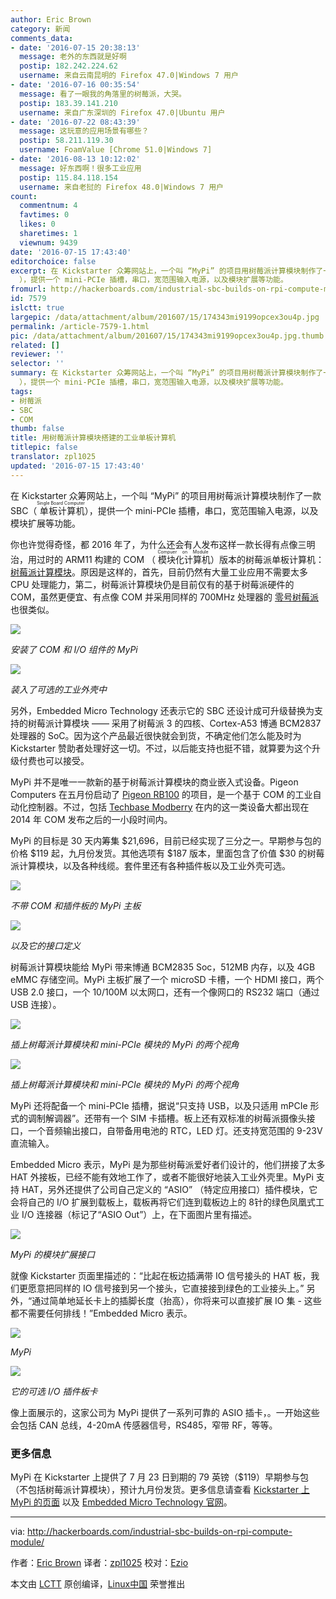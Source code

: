 ```yaml
---
author: Eric Brown
category: 新闻
comments_data:
- date: '2016-07-15 20:38:13'
  message: 老外的东西就是好啊
  postip: 182.242.224.62
  username: 来自云南昆明的 Firefox 47.0|Windows 7 用户
- date: '2016-07-16 00:35:54'
  message: 看了一眼我的角落里的树莓派，大哭。
  postip: 183.39.141.210
  username: 来自广东深圳的 Firefox 47.0|Ubuntu 用户
- date: '2016-07-22 08:43:39'
  message: 这玩意的应用场景有哪些？
  postip: 58.211.119.30
  username: FoamValue [Chrome 51.0|Windows 7]
- date: '2016-08-13 10:12:02'
  message: 好东西啊！很多工业应用
  postip: 115.84.118.154
  username: 来自老挝的 Firefox 48.0|Windows 7 用户
count:
  commentnum: 4
  favtimes: 0
  likes: 0
  sharetimes: 1
  viewnum: 9439
date: '2016-07-15 17:43:40'
editorchoice: false
excerpt: 在 Kickstarter 众筹网站上，一个叫 “MyPi” 的项目用树莓派计算模块制作了一款 SBC（单板计算机， Single Board Computer
  ），提供一个 mini-PCIe 插槽，串口，宽范围输入电源，以及模块扩展等功能。
fromurl: http://hackerboards.com/industrial-sbc-builds-on-rpi-compute-module/
id: 7579
islctt: true
largepic: /data/attachment/album/201607/15/174343mi9199opcex3ou4p.jpg
permalink: /article-7579-1.html
pic: /data/attachment/album/201607/15/174343mi9199opcex3ou4p.jpg.thumb.jpg
related: []
reviewer: ''
selector: ''
summary: 在 Kickstarter 众筹网站上，一个叫 “MyPi” 的项目用树莓派计算模块制作了一款 SBC（单板计算机， Single Board Computer
  ），提供一个 mini-PCIe 插槽，串口，宽范围输入电源，以及模块扩展等功能。
tags:
- 树莓派
- SBC
- COM
thumb: false
title: 用树莓派计算模块搭建的工业单板计算机
titlepic: false
translator: zpl1025
updated: '2016-07-15 17:43:40'
---
```


在 Kickstarter 众筹网站上，一个叫 “MyPi” 的项目用树莓派计算模块制作了一款 SBC（<ruby> 单板计算机 <rp>  （ </rp> <rt>  Single Board Computer </rt> <rp>  ） </rp></ruby>），提供一个 mini-PCIe 插槽，串口，宽范围输入电源，以及模块扩展等功能。


你也许觉得奇怪，都 2016 年了，为什么还会有人发布这样一款长得有点像三明治，用过时的 ARM11 构建的 COM （<ruby> 模块化计算机 <rp>  （ </rp> <rt>  Compuer on Module </rt> <rp>  ） </rp></ruby>）版本的树莓派单板计算机：[树莓派计算模块](http://hackerboards.com/raspberry-pi-morphs-into-30-dollar-com/)。原因是这样的，首先，目前仍然有大量工业应用不需要太多 CPU 处理能力，第二，树莓派计算模块仍是目前仅有的基于树莓派硬件的 COM，虽然更便宜、有点像 COM 并采用同样的 700MHz 处理器的 [零号树莓派](http://hackerboards.com/pi-zero-tweak-adds-camera-connector-keeps-5-price/) 也很类似。


![](/data/attachment/album/201607/15/174343mi9199opcex3ou4p.jpg)


*安装了 COM 和 I/O 组件的 MyPi*


![](/data/attachment/album/201607/15/174352jruhuk4tn0notlio.jpg)


*装入了可选的工业外壳中*


另外，Embedded Micro Technology 还表示它的 SBC 还设计成可升级替换为支持的树莓派计算模块 —— 采用了树莓派 3 的四核、Cortex-A53 博通 BCM2837处理器的 SoC。因为这个产品最近很快就会到货，不确定他们怎么能及时为 Kickstarter 赞助者处理好这一切。不过，以后能支持也挺不错，就算要为这个升级付费也可以接受。


MyPi 并不是唯一一款新的基于树莓派计算模块的商业嵌入式设备。Pigeon Computers 在五月份启动了 [Pigeon RB100](http://hackerboards.com/automation-controller-runs-linux-on-raspberry-pi-com/) 的项目，是一个基于 COM 的工业自动化控制器。不过，包括 [Techbase Modberry](http://hackerboards.com/automation-controller-taps-raspberry-pi-compute-module/) 在内的这一类设备大都出现在 2014 年 COM 发布之后的一小段时间内。


MyPi 的目标是 30 天内筹集 $21,696，目前已经实现了三分之一。早期参与包的价格 $119 起，九月份发货。其他选项有 $187 版本，里面包含了价值 $30 的树莓派计算模块，以及各种线缆。套件里还有各种插件板以及工业外壳可选。


![](/data/attachment/album/201607/15/174401h2og6o2e6t6ssg6o.jpg)


*不带 COM 和插件板的 MyPi 主板*


![](/data/attachment/album/201607/15/174415w5q5d1dp1b85pqi6.jpg)


*以及它的接口定义*


树莓派计算模块能给 MyPi 带来博通 BCM2835 Soc，512MB 内存，以及 4GB eMMC 存储空间。MyPi 主板扩展了一个 microSD 卡槽，一个 HDMI 接口，两个 USB 2.0 接口，一个 10/100M 以太网口，还有一个像网口的 RS232 端口（通过 USB 连接）。


![](/data/attachment/album/201607/15/174420nyy0otyj0yxyt5u7.jpg)


*插上树莓派计算模块和 mini-PCIe 模块的 MyPi 的两个视角*


![](/data/attachment/album/201607/15/174425fkd44nnb000lnfd4.jpg)


*插上树莓派计算模块和 mini-PCIe 模块的 MyPi 的两个视角*


MyPi 还将配备一个 mini-PCIe 插槽，据说“只支持 USB，以及只适用 mPCIe 形式的调制解调器”。还带有一个 SIM 卡插槽。板上还有双标准的树莓派摄像头接口，一个音频输出接口，自带备用电池的 RTC，LED 灯。还支持宽范围的 9-23V 直流输入。


Embedded Micro 表示，MyPi 是为那些树莓派爱好者们设计的，他们拼接了太多 HAT 外接板，已经不能有效地工作了，或者不能很好地装入工业外壳里。MyPi 支持 HAT，另外还提供了公司自己定义的 “ASIO” （特定应用接口）插件模块，它会将自己的 I/O 扩展到载板上，载板再将它们连到载板边上的 8针的绿色凤凰式工业 I/O 连接器（标记了“ASIO Out”）上，在下面图片里有描述。


![](/data/attachment/album/201607/15/174429oft32f626v0vm6lr.jpg)


*MyPi 的模块扩展接口*


就像 Kickstarter 页面里描述的：“比起在板边插满带 IO 信号接头的 HAT 板，我们更愿意把同样的 IO 信号接到另一个接头，它直接接到绿色的工业接头上。” 另外，“通过简单地延长卡上的插脚长度（抬高），你将来可以直接扩展 IO 集 - 这些都不需要任何排线！”Embedded Micro 表示。


![](/data/attachment/album/201607/15/174432bx5h91x5jmm19hg9.jpg)


*MyPi* 


![](/data/attachment/album/201607/15/174438ptlp2txytaee1f6t.jpg)


*它的可选 I/O 插件板卡*


像上面展示的，这家公司为 MyPi 提供了一系列可靠的 ASIO 插卡，。一开始这些会包括 CAN 总线，4-20mA 传感器信号，RS485，窄带 RF，等等。


### 更多信息


MyPi 在 Kickstarter 上提供了 7 月 23 日到期的 79 英镑（$119）早期参与包（不包括树莓派计算模块），预计九月份发货。更多信息请查看 [Kickstarter 上 MyPi 的页面](https://www.kickstarter.com/projects/410598173/mypi-industrial-strength-raspberry-pi-for-iot-proj) 以及 [Embedded Micro Technology 官网](http://www.embeddedpi.com/)。




---


via: <http://hackerboards.com/industrial-sbc-builds-on-rpi-compute-module/>


作者：[Eric Brown](http://hackerboards.com/industrial-sbc-builds-on-rpi-compute-module/) 译者：[zpl1025](https://github.com/zpl1025) 校对：[Ezio](https://github.com/oska874)


本文由 [LCTT](https://github.com/LCTT/TranslateProject) 原创编译，[Linux中国](https://linux.cn/) 荣誉推出